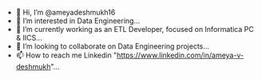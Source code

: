 - 👋 Hi, I’m @ameyadeshmukh16
- 👀 I’m interested in Data Engineering...
- 🌱 I’m currently working as an ETL Developer, focused on Informatica PC & IICS...
- 💞️ I’m looking to collaborate on Data Engineering projects...
- 📫 How to reach me Linkedin "https://www.linkedin.com/in/ameya-v-deshmukh"...

<!---
ameyadeshmukh16/ameyadeshmukh16 is a ✨ special ✨ repository because its `README.md` (this file) appears on your GitHub profile.
You can click the Preview link to take a look at your changes.
--->
